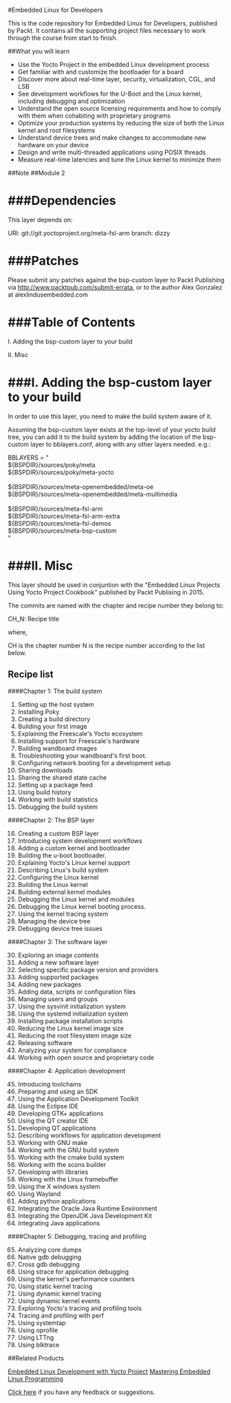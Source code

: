 #Embedded Linux for Developers

This is the code repository for Embedded Linux for Developers, published by Packt. It contains all the supporting project files necessary to work through the course from start to finish.

##What you will learn

* Use the Yocto Project in the embedded Linux development process
* Get familiar with and customize the bootloader for a board
* Discover more about real-time layer, security, virtualization, CGL, and LSB
* See development workflows for the U-Boot and the Linux kernel, including debugging and optimization
* Understand the open source licensing requirements and how to comply with them when cohabiting with proprietary programs
* Optimize your production systems by reducing the size of both the Linux kernel and root filesystems 
* Understand device trees and make changes to accommodate new hardware on your device
* Design and write multi-threaded applications using POSIX threads
* Measure real-time latencies and tune the Linux kernel to minimize them

##Note
##Module 2

###Dependencies
============

This layer depends on:

  URI: git://git.yoctoproject.org/meta-fsl-arm
  branch: dizzy


###Patches
=======

Please submit any patches against the bsp-custom layer to Packt Publishing
via http://www.packtpub.com/submit-errata, or to the author Alex Gonzalez at
alex<at>lindusembedded.com

###Table of Contents
=================

  I. Adding the bsp-custom layer to your build
  
  II. Misc
 
###I. Adding the bsp-custom layer to your build
=================================================

In order to use this layer, you need to make the build system aware of
it.

Assuming the bsp-custom layer exists at the top-level of your
yocto build tree, you can add it to the build system by adding the
location of the bsp-custom layer to bblayers.conf, along with any
other layers needed. e.g.:

BBLAYERS = " \
	${BSPDIR}/sources/poky/meta \
	${BSPDIR}/sources/poky/meta-yocto \
	\
	${BSPDIR}/sources/meta-openembedded/meta-oe \
	${BSPDIR}/sources/meta-openembedded/meta-multimedia \
	\
	${BSPDIR}/sources/meta-fsl-arm \
	${BSPDIR}/sources/meta-fsl-arm-extra \
	${BSPDIR}/sources/meta-fsl-demos \
	${BSPDIR}/sources/meta-bsp-custom \
"

###II. Misc
========

This layer should be used in conjuntion with the "Embedded Linux Projects
Using Yocto Project Cookbook" published by Packt Publising in 2015.

The commits are named with the chapter and recipe number they belong to:

CH_N: Recipe title

where,

CH is the chapter number
N is the recipe number according to the list below.

Recipe list
-----------

####Chapter 1: The build system

1. Setting up the host system
2. Installing Poky
3. Creating a build directory
4. Building your first image
5. Explaining the Freescale's Yocto ecosystem
6. Installing support for Freescale's hardware
7. Building wandboard images
8. Troubleshooting your wandboard's first boot.
9. Configuring network booting for a development setup
10. Sharing downloads
11. Sharing the shared state cache
12. Setting up a package feed
13. Using build history
14. Working with build statistics
15. Debugging the build system

####Chapter 2: The BSP layer

16. Creating a custom BSP layer
17. Introducing system development workflows
18. Adding a custom kernel and bootloader
19. Building the u-boot bootloader.
20. Explaining Yocto's Linux kernel support
21. Describing Linux's build system
22. Configuring the Linux kernel
23. Building the Linux kernel
24. Building external kernel modules
25. Debugging the Linux kernel and modules
26. Debugging the Linux kernel booting process.
27. Using the kernel tracing system
28. Managing the device tree
29. Debugging device tree issues

####Chapter 3:  The software layer

30. Exploring an image contents
31. Adding a new software layer
32. Selecting specific package version and providers
33. Adding supported packages
34. Adding new packages
35. Adding data, scripts or configuration files
36. Managing users and groups
37. Using the sysvinit initialization system
38. Using the systemd initialization system
39. Installing package installation scripts
40. Reducing the Linux kernel image size
41. Reducing the root filesystem image size
42. Releasing software
43. Analyzing your system for compliance
44. Working with open source and proprietary code

####Chapter 4: Application development

45. Introducing toolchains
46. Preparing and using an SDK
47. Using the Application Development Toolkit
48. Using the Eclipse IDE
49. Developing GTK+ applications
50. Using the QT creator IDE
51. Developing QT applications
52. Describing workflows for application development
53. Working with GNU make
54. Working with the GNU build system
55. Working with the cmake build system
56. Working with the scons builder
57. Developing with libraries
58. Working with the Linux framebuffer
59. Using the X windows system
60. Using Wayland
61. Adding python applications
62. Integrating the Oracle Java Runtime Environment
63. Integrating the OpenJDK Java Development Kit
64. Integrating Java applications

####Chapter 5: Debugging, tracing and profiling

65.  Analyzing core dumps
66.  Native gdb debugging
67.  Cross gdb debugging
68.  Using strace for application debugging
69.  Using the kernel's performance counters
70.  Using static kernel tracing
71.  Using dynamic kernel tracing
72.  Using dynamic kernel events
73.  Exploring Yocto's tracing and profiling tools
74.  Tracing and profiling with perf
75.  Using systemtap
76.  Using oprofile
77.  Using LTTng
78.  Using blktrace

##Related Products

[Embedded Linux Development with Yocto Project](https://www.packtpub.com/application-development/embedded-linux-development-yocto-project?utm_source=github&utm_medium=repository&utm_campaign=9781783282333)
[Mastering Embedded Linux Programming](https://www.packtpub.com/networking-and-servers/mastering-embedded-linux-programming?utm_source=github&utm_medium=repository&utm_campaign=9781784392536)

[Click here](https://docs.google.com/forms/d/e/1FAIpQLSe5qwunkGf6PUvzPirPDtuy1Du5Rlzew23UBp2S-P3wB-GcwQ/viewform) if you have any feedback or suggestions.
